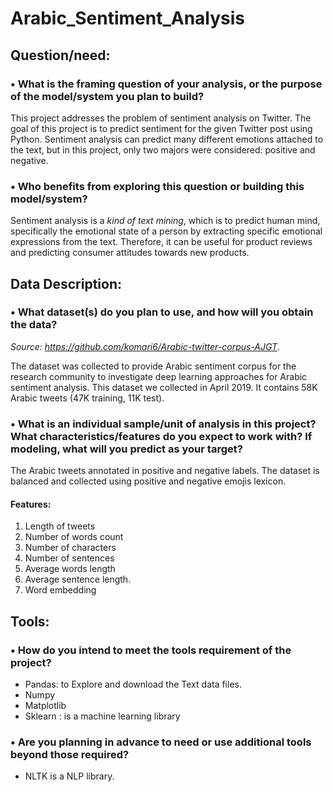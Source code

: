 # Arabic_Sentiment_Analysis
## Question/need:
### •	What is the framing question of your analysis, or the purpose of the model/system you plan to build?

This project addresses the problem of sentiment analysis on Twitter. The goal of this project is to predict sentiment for the given Twitter post using Python. Sentiment analysis can predict many different emotions attached to the text, but in this project, only two majors were considered: positive and negative. 

### •	Who benefits from exploring this question or building this model/system?

Sentiment analysis is a *kind of text mining*, which is to predict human mind, specifically the emotional state of a person by extracting specific emotional expressions from the text. Therefore, it can be useful for product reviews and predicting consumer attitudes towards new products.

## Data Description:
### •	What dataset(s) do you plan to use, and how will you obtain the data?

*Source: https://github.com/komari6/Arabic-twitter-corpus-AJGT*.

The dataset was collected to provide Arabic sentiment corpus for the research community to investigate deep learning approaches for Arabic sentiment analysis.
This dataset we collected in April 2019. It contains 58K Arabic tweets (47K training, 11K test).
### •	What is an individual sample/unit of analysis in this project? What characteristics/features do you expect to work with? If modeling, what will you predict as your target?

The Arabic tweets annotated in positive and negative labels. The dataset is balanced and collected using positive and negative emojis lexicon.

#### Features:
1. Length of tweets
2. Number of words count
3. Number of characters
4. Number of sentences
5. Average words length
6. Average sentence length.
7. Word embedding
## Tools:
### •	How do you intend to meet the tools requirement of the project?
* Pandas: to Explore and download the Text data files.
*	Numpy
*	Matplotlib
*	Sklearn :  is a machine learning library 
### •	Are you planning in advance to need or use additional tools beyond those required?
* NLTK  is a NLP library.
